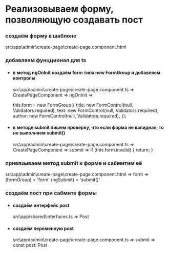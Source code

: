 # Реализовываем форму, позволяющую создавать пост

### создаём форму в шаблоне

src\app\admin\create-page\create-page.component.html

### добавляем фунцционал для ts

- #### в метод ngOnInit создаём form типа new FormGroup и добавляем контролы

  src\app\admin\create-page\create-page.component.ts => CreatePageComponent => ngOnInit =>

  this.form = new FormGroup({
  title: new FormControl(null, Validators.required),
  text: new FormControl(null, Validators.required),
  author: new FormControl(null, Validators.required),
  });

- #### в методе submit пишем проверку, что если форма не валидная, то не выполняем submit()

  src\app\admin\create-page\create-page.component.ts => CreatePageComponent => submit =>
  if (this.form.invalid) {
  return;
  }

### привязываем метод submit к форме и сабмитим её

src\app\admin\create-page\create-page.component.html => form =>
(formGroup) = 'form'
(ngSubmit) = 'submit()'

### создаём пост при сабмите формы

- #### создаём интерфейс post

  src\app\shared\interfaces.ts =>
  Post

- #### создаём переменную post
  src\app\admin\create-page\create-page.component.ts => submit =>
  const post: Post
